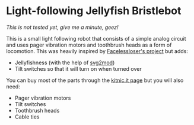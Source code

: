 # Light-following Jellyfish Bristlebot

*This is not tested yet, give me a minute, geez!*

This is a small light following robot that consists of a simple analog circuit and uses pager vibration motors and toothbrush heads as a form of locomotion. 
This was heavily inspired by [Facelessloser's project](https://facelesstech.wordpress.com/2016/08/15/light-following-bristle-bot/) but adds:

- Jellyfishness (with the help of [svg2mod](https://github.com/mtl/svg2mod))
- Tilt switches so that it will turn on when turned over

You can buy most of the parts through the [kitnic.it page](https://kitnic.it/boards/github.com/monostable/jelly) but you will also need:

- Pager vibration motors
- Tilt switches
- Toothbrush heads
- Cable ties

